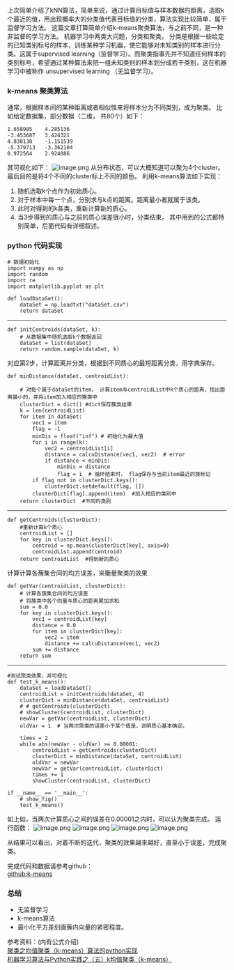 上次简单介绍了kNN算法，简单来说，通过计算目标值与样本数据的距离，选取k个最近的值，用出现概率大的分类值代表目标值的分类，算法实现比较简单，属于监督学习方法。
这篇文章打算简单介绍k-means聚类算法，与之前不同，是一种非监督的学习方法。
机器学习中两类大问题，分类和聚类。
分类是根据一些给定的已知类别标号的样本，训练某种学习机器，使它能够对未知类别的样本进行分类。这属于supervised learning（监督学习）。而聚类指事先并不知道任何样本的类别标号，希望通过某种算法来把一组未知类别的样本划分成若干类别，这在机器学习中被称作 unsupervised learning （无监督学习）。

### k-means 聚类算法
通常，根据样本间的某种距离或者相似性来将样本分为不同类别，成为聚类。
比如给定数据集，部分数据（二维， 共80个）如下：
```
1.658985    4.285136
-3.453687   3.424321
4.838138    -1.151539
-5.379713   -3.362104
0.972564    2.924086
```
其可视化如下：
![image.png](https://user-gold-cdn.xitu.io/2018/3/1/161e0fac478c5871?w=620&h=451&f=png&s=6496)
从分布状态，可以大概知道可以聚为4个cluster。最后目的是将4个不同的cluster标上不同的颜色。
利用k-means算法如下实现：
1. 随机选取k个点作为初始质心。
2. 对于样本中每一个点，分别求与k点的距离。距离最小者就属于该类。
3. 此时对得到的k各类，重新计算新的质心。
4. 当3步得到的质心与之前的质心误差很小时，分类结束。
其中用到的公式都特别简单，后面代码有详细叙述。


### python 代码实现
```
# 数据初始化
import numpy as np
import random
import re
import matplotlib.pyplot as plt

def loadDataSet():
    dataSet = np.loadtxt("dataSet.csv")
    return dataSet
```
------
```
def initCentroids(dataSet, k):
    # 从数据集中随机选取k个数据返回
    dataSet = list(dataSet)
    return random.sample(dataSet, k)
```

对应第2步，计算距离并分类，根据到不同质心的最短距离分类，用字典保存。
```
def minDistance(dataSet, centroidList):

    # 对每个属于dataSet的item， 计算item与centroidList中k个质心的距离，找出距离最小的，并将item加入相应的簇类中
    clusterDict = dict() #dict保存簇类结果
    k = len(centroidList)
    for item in dataSet:
        vec1 = item
        flag = -1
        minDis = float("inf") # 初始化为最大值
        for i in range(k):
            vec2 = centroidList[i]
            distance = calcuDistance(vec1, vec2)  # error
            if distance < minDis:
                minDis = distance
                flag = i  # 循环结束时， flag保存与当前item最近的蔟标记
        if flag not in clusterDict.keys():
            clusterDict.setdefault(flag, [])
        clusterDict[flag].append(item)  #加入相应的类别中
    return clusterDict  #不同的类别
```
----
```
def getCentroids(clusterDict):
    #重新计算k个质心
    centroidList = []
    for key in clusterDict.keys():
        centroid = np.mean(clusterDict[key], axis=0)
        centroidList.append(centroid)
    return centroidList  #得到新的质心
```

计算计算各蔟集合间的均方误差，来衡量聚类的效果
```
def getVar(centroidList, clusterDict):
    # 计算各蔟集合间的均方误差
    # 将蔟类中各个向量与质心的距离累加求和
    sum = 0.0
    for key in clusterDict.keys():
        vec1 = centroidList[key]
        distance = 0.0
        for item in clusterDict[key]:
            vec2 = item
            distance += calcuDistance(vec1, vec2)
        sum += distance
    return sum
```

----

```
#测试聚类效果，并可视化
def test_k_means():
    dataSet = loadDataSet()
    centroidList = initCentroids(dataSet, 4)
    clusterDict = minDistance(dataSet, centroidList)
    # # getCentroids(clusterDict)
    # showCluster(centroidList, clusterDict)
    newVar = getVar(centroidList, clusterDict)
    oldVar = 1  # 当两次聚类的误差小于某个值是，说明质心基本确定。

    times = 2
    while abs(newVar - oldVar) >= 0.00001:
        centroidList = getCentroids(clusterDict)
        clusterDict = minDistance(dataSet, centroidList)
        oldVar = newVar
        newVar = getVar(centroidList, clusterDict)
        times += 1
        showCluster(centroidList, clusterDict)

if __name__ == '__main__':
    # show_fig()
    test_k_means()
```
如上如，当两次计算质心之间的误差在0.00001之内时，可以认为聚类完成。
运行函数：
![image.png](https://user-gold-cdn.xitu.io/2018/3/1/161e0fac47550ee4?w=320&h=236&f=png&s=17422)
![image.png](https://user-gold-cdn.xitu.io/2018/3/1/161e0fac478d0be6?w=320&h=244&f=png&s=17938)
![image.png](https://user-gold-cdn.xitu.io/2018/3/1/161e0fac47790544?w=320&h=235&f=png&s=17460)
![image.png](https://user-gold-cdn.xitu.io/2018/3/1/161e0fac4768095d?w=320&h=238&f=png&s=16615)

从结果可以看出，对着不断的迭代，聚类的效果越来越好，直至小于误差，完成聚类。

完成代码和数据请参考github：  
[github:k-means](https://github.com/yunshuipiao/cheatsheets-ai-code/tree/master/machine_learning_algorithm/k_means)

### 总结
* 无监督学习
* k-means算法
* 最小化平方差刻画蔟内向量的紧密程度。

参考资料：(内有公式介绍)  
[聚类之均值聚类（k-means）算法的python实现](http://blog.csdn.net/u013266697/article/details/52832215)  
[机器学习算法与Python实践之（五）k均值聚类（k-means）](http://blog.csdn.net/zouxy09/article/details/17589329)



